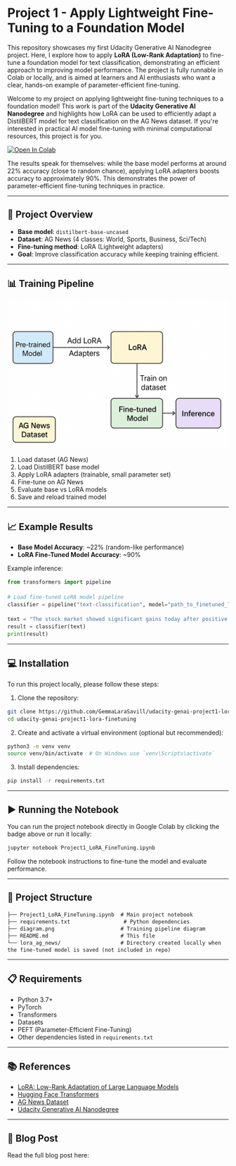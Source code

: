 # Project 1 - Apply Lightweight Fine-Tuning to a Foundation Model

This repository showcases my first Udacity Generative AI Nanodegree project. Here, I explore how to apply **LoRA (Low-Rank Adaptation)** to fine-tune a foundation model for text classification, demonstrating an efficient approach to improving model performance. The project is fully runnable in Colab or locally, and is aimed at learners and AI enthusiasts who want a clear, hands-on example of parameter-efficient fine-tuning.

Welcome to my project on applying lightweight fine-tuning techniques to a foundation model! This work is part of the **Udacity Generative AI Nanodegree** and highlights how LoRA can be used to efficiently adapt a DistilBERT model for text classification on the AG News dataset. If you're interested in practical AI model fine-tuning with minimal computational resources, this project is for you.

[![Open In Colab](https://colab.research.google.com/assets/colab-badge.svg)](https://colab.research.google.com/github/GemmaLaraSavill/udacity-genai-project1-lora-finetuning/blob/main/Project1_LoRA_FineTuning.ipynb)

The results speak for themselves: while the base model performs at around 22% accuracy (close to random chance), applying LoRA adapters boosts accuracy to approximately 90%. This demonstrates the power of parameter-efficient fine-tuning techniques in practice.

------------------------------------------------------------------------

## 🚀 Project Overview

- **Base model**: `distilbert-base-uncased`
- **Dataset**: AG News (4 classes: World, Sports, Business, Sci/Tech)
- **Fine-tuning method**: LoRA (Lightweight adapters)
- **Goal**: Improve classification accuracy while keeping training efficient.

------------------------------------------------------------------------

## 📊 Training Pipeline

![Training Pipeline](diagram.png)

1. Load dataset (AG News)  
2. Load DistilBERT base model  
3. Apply LoRA adapters (trainable, small parameter set)  
4. Fine-tune on AG News  
5. Evaluate base vs LoRA models  
6. Save and reload trained model

------------------------------------------------------------------------

## 📈 Example Results

- **Base Model Accuracy**: ~22% (random-like performance)  
- **LoRA Fine-Tuned Model Accuracy**: ~90%

Example inference:

```python
from transformers import pipeline

# Load fine-tuned LoRA model pipeline
classifier = pipeline("text-classification", model="path_to_finetuned_lora_model")

text = "The stock market showed significant gains today after positive earnings reports."
result = classifier(text)
print(result)
```

------------------------------------------------------------------------

## 💻 Installation

To run this project locally, please follow these steps:

1. Clone the repository:

```bash
git clone https://github.com/GemmaLaraSavill/udacity-genai-project1-lora-finetuning.git
cd udacity-genai-project1-lora-finetuning
```

2. Create and activate a virtual environment (optional but recommended):

```bash
python3 -m venv venv
source venv/bin/activate  # On Windows use `venv\Scripts\activate`
```

3. Install dependencies:

```bash
pip install -r requirements.txt
```

------------------------------------------------------------------------

## ▶️ Running the Notebook

You can run the project notebook directly in Google Colab by clicking the badge above or run it locally:

```bash
jupyter notebook Project1_LoRA_FineTuning.ipynb
```

Follow the notebook instructions to fine-tune the model and evaluate performance.

------------------------------------------------------------------------

## 📁 Project Structure

```
├── Project1_LoRA_FineTuning.ipynb  # Main project notebook
├── requirements.txt                 # Python dependencies
├── diagram.png                     # Training pipeline diagram
├── README.md                       # This file
└── lora_ag_news/                   # Directory created locally when the fine-tuned model is saved (not included in repo)
```

------------------------------------------------------------------------

## 📋 Requirements

- Python 3.7+
- PyTorch
- Transformers
- Datasets
- PEFT (Parameter-Efficient Fine-Tuning)
- Other dependencies listed in `requirements.txt`

------------------------------------------------------------------------

## 📚 References

- [LoRA: Low-Rank Adaptation of Large Language Models](https://arxiv.org/abs/2106.09685)
- [Hugging Face Transformers](https://huggingface.co/transformers/)
- [AG News Dataset](https://huggingface.co/datasets/ag_news)
- [Udacity Generative AI Nanodegree](https://www.udacity.com/course/generative-ai-nanodegree--nd348)

------------------------------------------------------------------------

## 📝 Blog Post

Read the full blog post here: 
